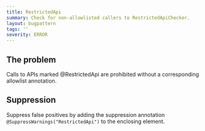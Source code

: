 ```yaml
---
title: RestrictedApi
summary: Check for non-allowlisted callers to RestrictedApiChecker.
layout: bugpattern
tags: ''
severity: ERROR
---
```


<!--
*** AUTO-GENERATED, DO NOT MODIFY ***
To make changes, edit the @BugPattern annotation or the explanation in docs/bugpattern.
-->


## The problem
Calls to APIs marked @RestrictedApi are prohibited without a corresponding
allowlist annotation.

## Suppression
Suppress false positives by adding the suppression annotation `@SuppressWarnings("RestrictedApi")` to the enclosing element.
